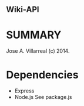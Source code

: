 Wiki-API
--------------------------------------

SUMMARY
========
Jose A. Villarreal (c) 2014.

Dependencies
============
- Express
- Node.js
See package.js
